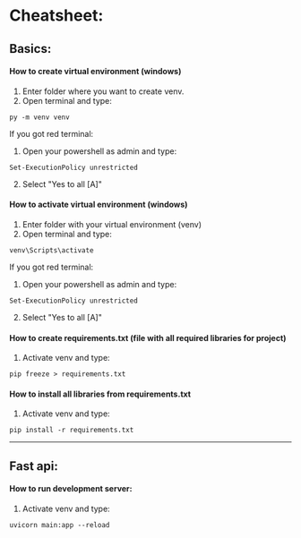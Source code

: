 # Cheatsheet:
## Basics:
#### How to create virtual environment (windows)

1. Enter folder where you want to create venv.
2. Open terminal and type:
```
py -m venv venv
```
If you got red terminal:
1. Open your powershell as admin and type:
```
Set-ExecutionPolicy unrestricted
```
2. Select "Yes to all [A]"

#### How to activate virtual environment (windows)
1. Enter folder with your virtual environment (venv)
2. Open terminal and type:
```
venv\Scripts\activate
```
If you got red terminal:
1. Open your powershell as admin and type:
```
Set-ExecutionPolicy unrestricted
```
2. Select "Yes to all [A]"

#### How to create requirements.txt (file with all required libraries for project)
1. Activate venv and type:
```
pip freeze > requirements.txt
```

#### How to install all libraries from requirements.txt
1. Activate venv and type:
```
pip install -r requirements.txt
```
<hr>

## Fast api:
#### How to run development server:
1. Activate venv and type:
```
uvicorn main:app --reload
```